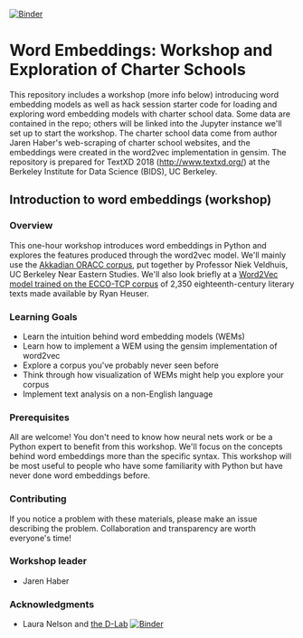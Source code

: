 [![Binder](https://mybinder.org/badge_logo.svg)](https://mybinder.org/v2/gh/TextXD/charters4textxd2018/master)
# Word Embeddings: Workshop and Exploration of Charter Schools
This repository includes a workshop (more info below) introducing word embedding models as well as hack session starter code for loading and exploring word embedding models with charter school data. Some data are contained in the repo; others will be linked into the Jupyter instance we'll set up to start the workshop. The charter school data come from author Jaren Haber's web-scraping of charter school websites, and the embeddings were created in the word2vec implementation in gensim. The repository is prepared for TextXD 2018 (http://www.textxd.org/) at the Berkeley Institute for Data Science (BIDS), UC Berkeley. 


## Introduction to word embeddings (workshop)

### Overview
This one-hour workshop introduces word embeddings in Python and explores the features produced through the word2vec model. We'll mainly use the [Akkadian ORACC corpus](https://github.com/niekveldhuis/Word2vec), put together by Professor Niek Veldhuis, UC Berkeley Near Eastern Studies. We'll also look briefly at a <a href="http://ryanheuser.org/word-vectors-1/">Word2Vec model trained on the ECCO-TCP corpus</a> of 2,350 eighteenth-century literary texts made available by Ryan Heuser.

### Learning Goals
* Learn the intuition behind word embedding models (WEMs)
* Learn how to implement a WEM using the gensim implementation of word2vec
* Explore a corpus you've probably never seen before
* Think through how visualization of WEMs might help you explore your corpus
* Implement text analysis on a non-English language

### Prerequisites
All are welcome! You don't need to know how neural nets work or be a Python expert to benefit from this workshop. We'll focus on the concepts behind word embeddings more than the specific syntax. This workshop will be most useful to people who have some familiarity with Python but have never done word embeddings before.

### Contributing
If you notice a problem with these materials, please make an issue describing the problem. Collaboration and transparency are worth everyone's time!

### Workshop leader
* Jaren Haber

### Acknowledgments
* Laura Nelson and [the D-Lab](http://dlab.berkeley.edu/)
[![Binder](https://mybinder.org/badge_logo.svg)](https://mybinder.org/v2/gh/TextXD/charters4textxd2018/master)
